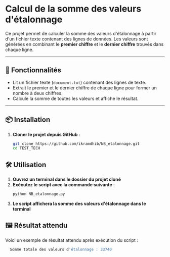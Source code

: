 # Calcul de la somme des valeurs d'étalonnage

Ce projet permet de calculer la somme des valeurs d'étalonnage à partir d'un fichier texte contenant des lignes de données. Les valeurs sont générées en combinant le **premier chiffre** et le **dernier chiffre** trouvés dans chaque ligne.

---

## 🚀 Fonctionnalités
- Lit un fichier texte (`document.txt`) contenant des lignes de texte.
- Extrait le premier et le dernier chiffre de chaque ligne pour former un nombre à deux chiffres.
- Calcule la somme de toutes les valeurs et affiche le résultat.

---

## 📦 Installation

1. **Cloner le projet depuis GitHub** :
   ```bash
   git clone https://github.com/ikramdhib/NB_etalonnage.git
   cd TEST_TECH
## 🛠️ Utilisation

1. **Ouvrez un terminal dans le dossier du projet cloné**
2. **Exécutez le script avec la commande suivante** :
   ```bash
   python NB_etalonnage.py
3. **Le script affichera la somme des valeurs d'étalonnage dans le terminal**

## 🖼️ Résultat attendu 
Voici un exemple de résultat attendu après exécution du script :
 ```bash
   Somme totale des valeurs d'étalonnage : 33740
